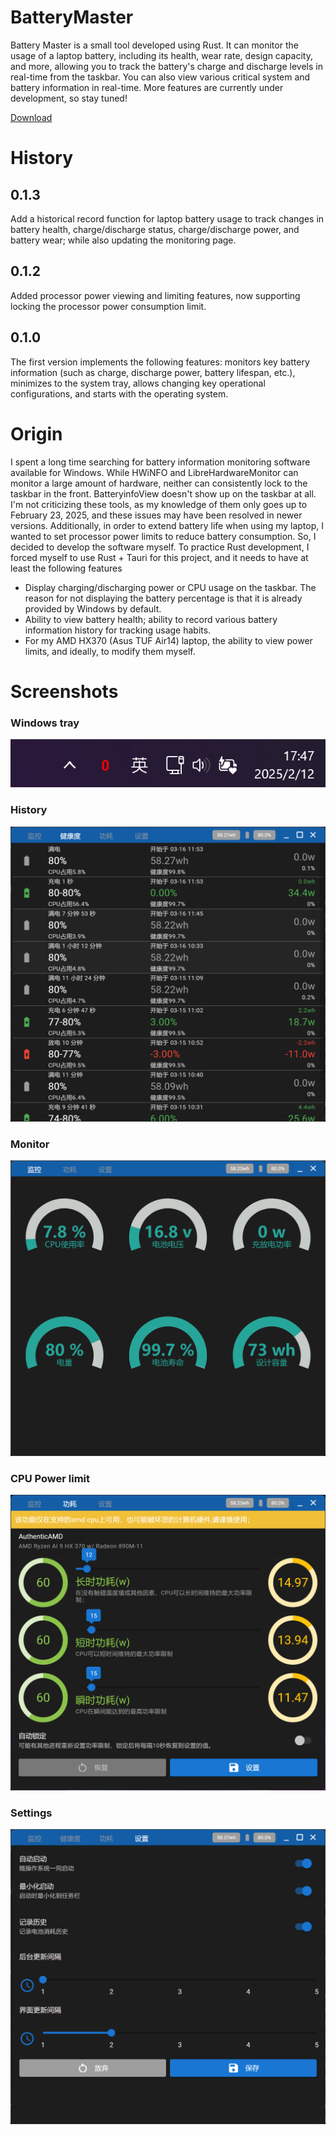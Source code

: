 # BatteryMaster

Battery Master is a small tool developed using Rust. It can monitor the usage of a laptop battery, including its health, wear rate, design capacity, and more, allowing you to track the battery's charge and discharge levels in real-time from the taskbar. You can also view various critical system and battery information in real-time. More features are currently under development, so stay tuned!

[Download](https://github.com/topabomb/BatteryMonitor/releases/)

# History

## 0.1.3

Add a historical record function for laptop battery usage to track changes in battery health, charge/discharge status, charge/discharge power, and battery wear; while also updating the monitoring page.

## 0.1.2

Added processor power viewing and limiting features, now supporting locking the processor power consumption limit.

## 0.1.0

The first version implements the following features: monitors key battery information (such as charge, discharge power, battery lifespan, etc.), minimizes to the system tray, allows changing key operational configurations, and starts with the operating system.

# Origin

I spent a long time searching for battery information monitoring software available for Windows. While HWiNFO and LibreHardwareMonitor can monitor a large amount of hardware, neither can consistently lock to the taskbar in the front. BatteryinfoView doesn't show up on the taskbar at all. I'm not criticizing these tools, as my knowledge of them only goes up to February 23, 2025, and these issues may have been resolved in newer versions. Additionally, in order to extend battery life when using my laptop, I wanted to set processor power limits to reduce battery consumption. So, I decided to develop the software myself. To practice Rust development, I forced myself to use Rust + Tauri for this project, and it needs to have at least the following features

- Display charging/discharging power or CPU usage on the taskbar. The reason for not displaying the battery percentage is that it is already provided by Windows by default.
- Ability to view battery health; ability to record various battery information history for tracking usage habits.
- For my AMD HX370 (Asus TUF Air14) laptop, the ability to view power limits, and ideally, to modify them myself.

# Screenshots

### Windows tray

![screenshot](/screenshot/tray.png "Windows tray")

### History

![screenshot](/screenshot/history.png "Battery history")

### Monitor

![screenshot](/screenshot/monitor.png "Battery Monitor")

### CPU Power limit

![screenshot](/screenshot/power.png "CPU Power limit")

### Settings

![screenshot](/screenshot/setting.png "Settings")
